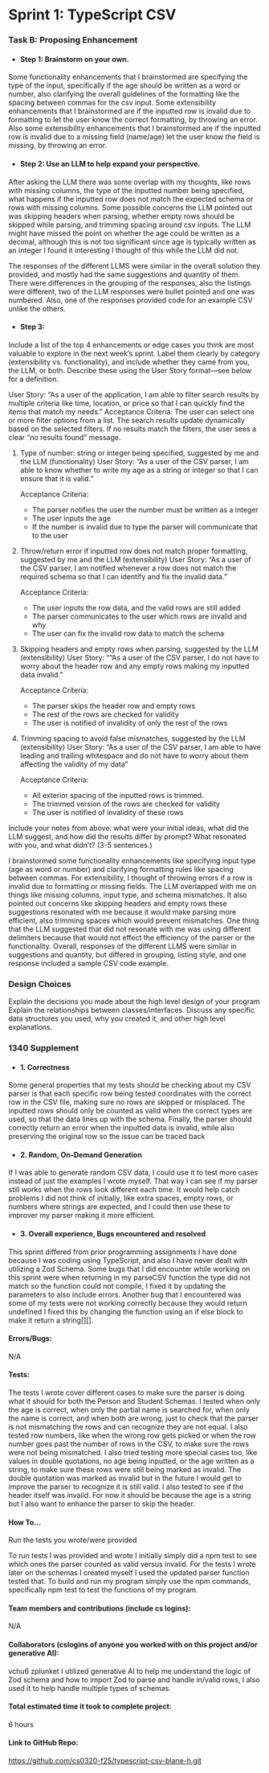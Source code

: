 # Sprint 1: TypeScript CSV

### Task B: Proposing Enhancement

- #### Step 1: Brainstorm on your own.
Some functionality enhancements that I brainstormed are specifying the type of the input, specifically if the age should be written as a word or number, also clarifying the overall guidelines of the formatting like the spacing between commas for the csv input. Some extensibility enhancements that I brainstormed are if the inputted row is invalid due to formatting to let the user know the correct formatting, by throwing an error. Also some extensibility enhancements that I brainstormed are if the inputted row is invalid due to a missing field (name/age) let the user know the field is missing, by throwing an error.

- #### Step 2: Use an LLM to help expand your perspective.
After asking the LLM there was some overlap with my thoughts, like rows with missing columns, the type of the inputted number being specified, what happens if the inputted row does not match the expected schema or rows with missing columns. Some possible concerns the LLM pointed out was skipping headers when parsing, whether empty rows should be skipped while parsing, and trimming spacing around csv inputs. The LLM might have missed the point on whether the age could be written as a decimal, although this is not too significant since age is typically written as an integer I found it interesting I thought of this while the LLM did not.

The responses of the different LLMS were similar in the overall solution they provided, and mostly had the same suggestions and quantity of them. There were differences in the grouping of the responses, also the listings were different, two of the LLM responses were bullet pointed and one was numbered. Also, one of the responses provided code for an example CSV unlike the others.

- #### Step 3: 
Include a list of the top 4 enhancements or edge cases you think are most valuable to explore in the next week’s sprint. Label them clearly by category (extensibility vs. functionality), and include whether they came from you, the LLM, or both. Describe these using the User Story format—see below for a definition. 

User Story: 
“As a user of the application, I am able to filter search results by multiple criteria like time, location, or price so that I can quickly find the items that match my needs.” 
Acceptance Criteria: 
The user can select one or more filter options from a list.
The search results update dynamically based on the selected filters.
If no results match the filters, the user sees a clear “no results found” message. 


1. Type of number: string or integer being specified, suggested by me and the LLM (functionality)
    User Story:
    “As a user of the CSV parser, I am able to know whether to write my age as a string or integer so that I can ensure that it is valid.”

    Acceptance Criteria:
    - The parser notifies the user the number must be written as a integer
    - The user inputs the age
    - If the number is invalid due to type the parser will communicate that to the user

2. Throw/return error if inputted row does not match proper formatting, suggested by me and the LLM (extensibility)
    User Story:
    “As a user of the CSV parser, I am notified whenever a row does not match the required schema so that I can identify and fix the invalid data.”

    Acceptance Criteria:
    - The user inputs the row data, and the valid rows are still added
    - The parser communicates to the user which rows are invalid and why
    - The user can fix the invalid row data to match the schema


3. Skipping headers and empty rows when parsing, suggested by the LLM (extensibility)
    User Story:
    ““As a user of the CSV parser, I do not have to worry about the header row and any empty rows making my inputted data invalid."

    Acceptance Criteria:
    - The parser skips the header row and empty rows
    - The rest of the rows are checked for validity
    - The user is notified of invalidity of only the rest of the rows

4. Trimming spacing to avoid false mismatches, suggested by the LLM (extensibility)
    User Story:
    “As a user of the CSV parser, I am able to have leading and trailing whitespace and do not have to worry about them affecting the validity of my data”

    Acceptance Criteria:
    - All exterior spacing of the inputted rows is trimmed.
    - The trimmed version of the rows are checked for validity
    - The user is notified of invalidity of these rows

Include your notes from above: what were your initial ideas, what did the LLM suggest, and how did the results differ by prompt? What resonated with you, and what didn’t? (3-5 sentences.) 

I brainstormed some functionality enhancements like specifying input type (age as word or number) and clarifying formatting rules like spacing between commas. For extensibility, I thought of throwing errors if a row is invalid due to formatting or missing fields. The LLM overlapped with me on things like missing columns, input type, and schema mismatches. It also pointed out concerns like skipping headers and empty rows these suggestions resonated with me because it would make parsing more efficient, also trimming spaces which would prevent mismatches. One thing that the LLM suggested that did not resonate with me was using different delimiters because that would not effect the efficiency of the parser or the functionality. Overall, responses of the different LLMS were similar in suggestions and quantity, but differed in grouping, listing style, and one response included a sample CSV code example.

### Design Choices

Explain the decisions you made about the high level design of your program
Explain the relationships between classes/interfaces.
Discuss any specific data structures you used, why you created it, and other high level explanations.


### 1340 Supplement

- #### 1. Correctness
Some general properties that my tests should be checking about my CSV parser is that each specific row being tested coordinates with the correct row in the CSV file, making sure no rows are skipped or misplaced. The inputted rows should only be counted as valid when the correct types are used, so that the data lines up with the schema. Finally, the parser should correctly return an error when the inputted data is invalid, while also preserving the original row so the issue can be traced back

- #### 2. Random, On-Demand Generation
If I was able to generate random CSV data, I could use it to test more cases instead of just the examples I wrote myself. That way I can see if my parser still works when the rows look different each time. It would help catch problems I did not think of initially, like extra spaces, empty rows, or numbers where strings are expected, and I could then use these to improver my parser making it more efficient.

- #### 3. Overall experience, Bugs encountered and resolved
This sprint differed from prior programming assignments I have done because I was coding using TypeScript, and also I have never dealt with utilizing a Zod Schema. Some bugs that I did encounter while working on this sprint were when returning in my parseCSV function the type did not match so the function could not compile, I fixed it by updating the parameters to also include errors. Another bug that I encountered was some of my tests were not working correctly because they would return undefined I fixed this by changing the function using an if else block to make it return a string[][]. 

#### Errors/Bugs: 
N/A

#### Tests: 
The tests I wrote cover different cases to make sure the parser is doing what it should for both the Person and Student Schemas. I tested when only the age is correct, when only the partial name is searched for, when only the name is correct, and when both are wrong, just to check that the parser is not mismatching the rows and can recognize they are not equal. I also tested row numbers, like when the wrong row gets picked or when the row number goes past the number of rows in the CSV, to make sure the rows were not being mismatched. I also tried testing more special cases too, like values in double quotations, no age being inputted, or the age written as a string, to make sure these rows were still being marked as invalid. The double quotation was marked as invalid but in the future I would get to improve the parser to recognize it is still valid. I also tested to see if the header itself was invalid. For now it should be because the age is a string but I also want to enhance the parser to skip the header.

#### How To…
Run the tests you wrote/were provided

To run tests I was provided and wrote I initially simply did a npm test to see which ones the parser counted as valid versus invalid. For the tests I wrote later on the schemas I created myself I used the updated parser function tested that. To build and run my program simply use the npm commands, specifically npm test to test the functions of my program.

#### Team members and contributions (include cs logins):
N/A

#### Collaborators (cslogins of anyone you worked with on this project and/or generative AI):
vchu6
zplunket
I utilized generative AI to help me understand the logic of Zod schema and how to import Zod to parse and handle in/valid rows, 
I also used it to help handle multiple types of schemas.

#### Total estimated time it took to complete project:
6 hours

#### Link to GitHub Repo:  
https://github.com/cs0320-f25/typescript-csv-blane-h.git

